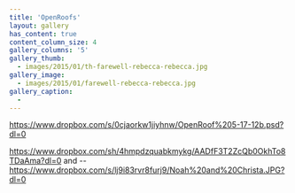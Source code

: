 ```yaml
---
title: 'OpenRoofs'
layout: gallery
has_content: true
content_column_size: 4
gallery_columns: '5'
gallery_thumb: 
  - images/2015/01/th-farewell-rebecca-rebecca.jpg
gallery_image:
  - images/2015/01/farewell-rebecca-rebecca.jpg
gallery_caption: 
  - 
---
```


https://www.dropbox.com/s/0cjaorkw1jiyhnw/OpenRoof%205-17-12b.psd?dl=0

https://www.dropbox.com/sh/4hmpdzquabkmykg/AADfF3T2ZcQb0OkhTo8TDaAma?dl=0 and  -- https://www.dropbox.com/s/lj9i83rvr8furj9/Noah%20and%20Christa.JPG?dl=0

